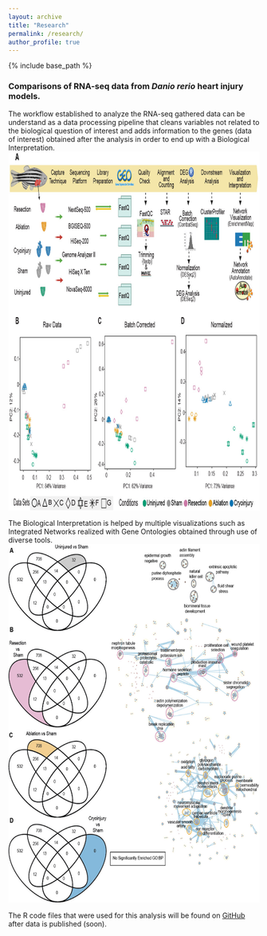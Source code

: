 ```yaml
---
layout: archive
title: "Research"
permalink: /research/
author_profile: true
---
```


{% include base_path %}

### Comparisons of RNA-seq data from *Danio rerio* heart injury models.

The workflow established to analyze the RNA-seq gathered data can be understand as a data processing pipeline that cleans variables not related to the biological question of interest and adds information to the genes (data of interest) obtained after the analysis in order to end up with a Biological Interpretation. <img alt="alt_text" width="1080px" height="720px" src="images/Figure1_corrected_Shape_and_Index_v4.jpg" />

The Biological Interpretation is helped by multiple visualizations such as Integrated Networks realized with Gene Ontologies obtained through use of diverse tools. <img alt="alt_text" width="1080px" height="720px" src="images/Networks_4.5_3_Injuries.jpg" />

The R code files that were used for this analysis will be found on <a href="https://github.com/j">GitHub</a> after data is published (soon).
